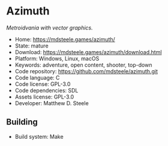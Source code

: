 # Azimuth

_Metroidvania with vector graphics._

- Home: https://mdsteele.games/azimuth/
- State: mature
- Download: https://mdsteele.games/azimuth/download.html
- Platform: Windows, Linux, macOS
- Keywords: adventure, open content, shooter, top-down
- Code repository: https://github.com/mdsteele/azimuth.git
- Code language: C
- Code license: GPL-3.0
- Code dependencies: SDL
- Assets license: GPL-3.0
- Developer: Matthew D. Steele

## Building

- Build system: Make
